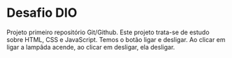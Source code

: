 # Desafio DIO
Projeto primeiro repositório Git/Github.
Este projeto trata-se de estudo sobre HTML, CSS e JavaScript.
Temos o botão ligar e desligar.
Ao clicar em ligar a lampâda acende, ao clicar em desligar, ela desligar. 
